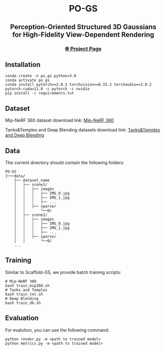 <h1 align="center"><strong>PO-GS</strong></h1>
<h2 align="center">Perception-Oriented Structured 3D Gaussians for High-Fidelity View-Dependent Rendering</h2>
<p align="center">
<p align="center">
    
  </p>
  <h3 align="center"><a href="https://po-gs.github.io/pogs.github.io/">🌐 Project Page</a></h3>
  <div align="center"></div>
</p>

## Installation

```
conda create -n po_gs python=3.8
conda activate po_gs
conda install pytorch==2.0.1 torchvision==0.15.2 torchaudio==2.0.2 pytorch-cuda=11.8 -c pytorch -c nvidia
pip install -r requirements.txt
```

## Dataset

Mip-NeRF 360 dataset download link: [Mip-NeRF 360](https://jonbarron.info/mipnerf360/)

Tanks&Temples and Deep Blending datasets download link: [Tanks&Temples and Deep Blending](https://repo-sam.inria.fr/fungraph/3d-gaussian-splatting/datasets/input/tandt_db.zip)

## Data

The current directory should contain the following folders:

```
PO-GS
├───data/
    ├── dataset_name
    │   ├── scene1/
    │   │   ├── images
    │   │   │   ├── IMG_0.jpg
    │   │   │   ├── IMG_1.jpg
    │   │   │   ├── ...
    │   │   ├── sparse/
    │   │       └──0/
    │   ├── scene2/
    │   │   ├── images
    │   │   │   ├── IMG_0.jpg
    │   │   │   ├── IMG_1.jpg
    │   │   │   ├── ...
    │   │   ├── sparse/
    │   │       └──0/
    ...
```

## Training 

Similar to Scaffold-GS, we provide batch training scripts:

```
# Mip-NeRF 360
bash train_mip360.sh
# Tanks and Temples
bash train_tnt.sh
# Deep Blending
bash train_db.sh
```

## Evaluation 

For evalution, you can use the following command:

```
python render.py -m <path to trained model> 
python metrics.py -m <path to trained model> 
```




